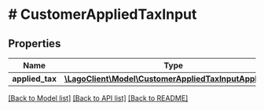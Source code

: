 # # CustomerAppliedTaxInput

## Properties

Name | Type | Description | Notes
------------ | ------------- | ------------- | -------------
**applied_tax** | [**\LagoClient\Model\CustomerAppliedTaxInputAppliedTax**](CustomerAppliedTaxInputAppliedTax.md) |  |

[[Back to Model list]](../../README.md#models) [[Back to API list]](../../README.md#endpoints) [[Back to README]](../../README.md)

